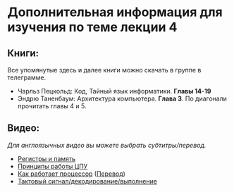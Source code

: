 # Дополнительная информация для изучения по теме лекции 4

## Книги:
Все упомянутые здесь и далее книги можно скачать в группе в телеграмме.

- Чарльз Пецкольд: Код, Тайный язык информатики. **Главы 14-19**
- Эндрю Таненбаум: Архитектура компьютера. **Глава 3**. По диагонали прочитать главы 4 и 5.

## Видео:

_Для англоязычных видео вы можете выбрать субтитры/перевод._

- [Регистры и память](http://bit.ly/3c6KjBc)
- [Принципы работы ЦПУ](http://bit.ly/38W0DD4)
- [Как работает процессор](http://bit.ly/2T8AF8E) ([Перевод](http://bit.ly/37QHu4d))
- [Тактовый сигнал/декодирование/выполнение](http://bit.ly/37VRj0L)
